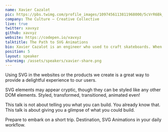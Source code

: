 ```yaml
---
name: Xavier Cazalot
pic: https://pbs.twimg.com/profile_images/1097456113811968000/5cVrR6Bk_400x400.jpg
company: The Culture — Creative Collective
live: true
twitter: xavxyz
github: xavxyz
website: https://codepen.io/xavxyz
talktitle: The Path to SVG Animations
bio: Xavier Cazalot is an engineer who used to craft skateboards. When he is not unfolding a travel story, he is prototyping on weird digital experiences.
position: 5
layout: speaker
shareimg: /assets/speakers/xavier-share.png
---
```


Using SVG in the websites or the products we create is a great way to provide a delightful experience to our users.

SVG elements may appear cryptic, though they can be styled like any other DOM elements. Styled, transformed, transitioned, animated even!

This talk is not about telling you what you can build. You already know that. This talk is about giving you a glimpse of what you could build.

Prepare to embark on a short trip. Destination, SVG Animations in your daily workflow.
